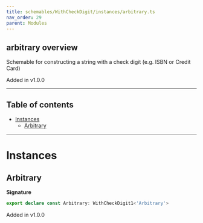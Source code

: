```yaml
---
title: schemables/WithCheckDigit/instances/arbitrary.ts
nav_order: 29
parent: Modules
---
```


## arbitrary overview

Schemable for constructing a string with a check digit (e.g. ISBN or Credit Card)

Added in v1.0.0

---

<h2 class="text-delta">Table of contents</h2>

- [Instances](#instances)
  - [Arbitrary](#arbitrary)

---

# Instances

## Arbitrary

**Signature**

```ts
export declare const Arbitrary: WithCheckDigit1<'Arbitrary'>
```

Added in v1.0.0
